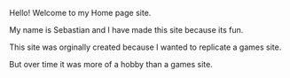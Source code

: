 <DOCTYPE html>
<head>
<body style="text-align:justify">
<p>Hello! Welcome to my Home page site.</P>
<P>My name is Sebastian and I have made this site because its fun.</p>
<p>This site was orginally created because I wanted to replicate a games site.</p>
<p>But over time it was more of a hobby than a games site.</p>
